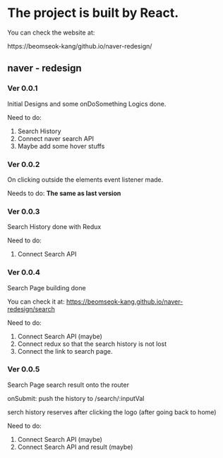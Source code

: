 # The project is built by React.

You can check the website at:

https://beomseok-kang/github.io/naver-redesign/

## naver - redesign

### Ver 0.0.1
Initial Designs and some onDoSomething Logics done.

Need to do:
 1. Search History
 2. Connect naver search API
 3. Maybe add some hover stuffs

 ### Ver 0.0.2
 On clicking outside the elements event listener made.

 Needs to do: **The same as last version**

 ### Ver 0.0.3
 Search History done with Redux

Need to do:
 1. Connect Search API

 ### Ver 0.0.4
 Search Page building done

 You can check it at: https://beomseok-kang.github.io/naver-redesign/search

 Need to do:
 1. Connect Search API (maybe)
 2. Connect redux so that the search history is not lost
 3. Connect the link to search page.

 ### Ver 0.0.5
 Search Page search result onto the router

 onSubmit: push the history to /search/:inputVal

 serch history reserves after clicking the logo (after going back to home)

 Need to do:
  1. Connect Search API (maybe)
  2. Connect Search API and result (maybe)